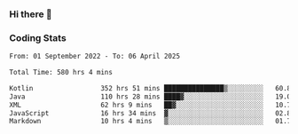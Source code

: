 ### Hi there 👋

<!--
**Girrafeec/girrafeec** is a ✨ _special_ ✨ repository because its `README.md` (this file) appears on your GitHub profile.

Here are some ideas to get you started:

- 🔭 I’m currently working on ...
- 🌱 I’m currently learning ...
- 👯 I’m looking to collaborate on ...
- 🤔 I’m looking for help with ...
- 💬 Ask me about ...
- 📫 How to reach me: ...
- 😄 Pronouns: ...
- ⚡ Fun fact: ...
-->

### Coding Stats
<!--START_SECTION:waka-->

```txt
From: 01 September 2022 - To: 06 April 2025

Total Time: 580 hrs 4 mins

Kotlin                 352 hrs 51 mins ███████████████▒░░░░░░░░░   60.83 %
Java                   110 hrs 28 mins ████▓░░░░░░░░░░░░░░░░░░░░   19.04 %
XML                    62 hrs 9 mins   ██▓░░░░░░░░░░░░░░░░░░░░░░   10.71 %
JavaScript             16 hrs 34 mins  ▓░░░░░░░░░░░░░░░░░░░░░░░░   02.86 %
Markdown               10 hrs 4 mins   ▒░░░░░░░░░░░░░░░░░░░░░░░░   01.74 %
```

<!--END_SECTION:waka-->
